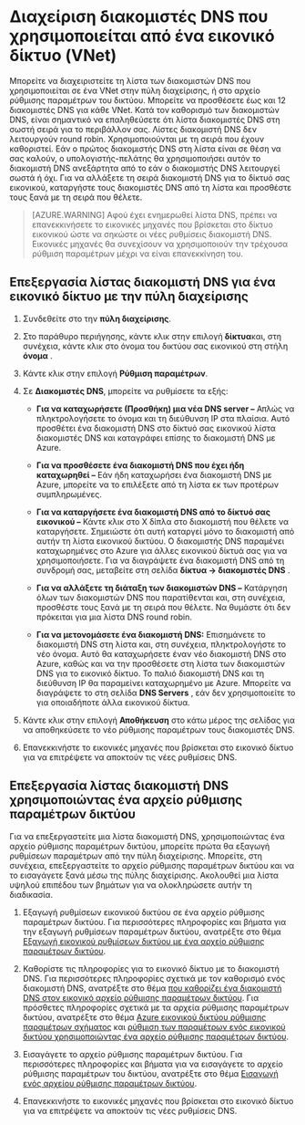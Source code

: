 <properties 
   pageTitle="Διαχείριση διακομιστές DNS που χρησιμοποιείται από ένα εικονικό δίκτυο (VNet)"
   description="Μάθετε πώς μπορείτε να προσθέσετε και να καταργήσετε τους διακομιστές DNS σε ένα εικονικό δίκτυο (vnet)"
   services="virtual-network"
   documentationCenter="na"
   authors="jimdial"
   manager="carmonm"
   editor="tysonn" />
<tags 
   ms.service="virtual-network"
   ms.devlang="na"
   ms.topic="article"
   ms.tgt_pltfrm="na"
   ms.workload="infrastructure-services"
   ms.date="03/15/2016"
   ms.author="jdial" />

# <a name="manage-dns-servers-used-by-a-virtual-network-vnet"></a>Διαχείριση διακομιστές DNS που χρησιμοποιείται από ένα εικονικό δίκτυο (VNet)

Μπορείτε να διαχειριστείτε τη λίστα των διακομιστών DNS που χρησιμοποιείται σε ένα VNet στην πύλη διαχείρισης, ή στο αρχείο ρύθμισης παραμέτρων του δικτύου. Μπορείτε να προσθέσετε έως και 12 διακομιστές DNS για κάθε VNet. Κατά τον καθορισμό των διακομιστών DNS, είναι σημαντικό να επαληθεύσετε ότι λίστα διακομιστές DNS στη σωστή σειρά για το περιβάλλον σας. Λίστες διακομιστή DNS δεν λειτουργούν round robin. Χρησιμοποιούνται με τη σειρά που έχουν καθοριστεί. Εάν ο πρώτος διακομιστής DNS στη λίστα είναι σε θέση να σας καλούν, ο υπολογιστής-πελάτης θα χρησιμοποιήσει αυτόν το διακομιστή DNS ανεξάρτητα από το εάν ο διακομιστής DNS λειτουργεί σωστά ή όχι. Για να αλλάξετε τη σειρά διακομιστή DNS για το δίκτυό σας εικονικού, καταργήστε τους διακομιστές DNS από τη λίστα και προσθέστε τους ξανά με τη σειρά που θέλετε.

>[AZURE.WARNING] Αφού έχει ενημερωθεί λίστα DNS, πρέπει να επανεκκινήσετε το εικονικές μηχανές που βρίσκεται στο δίκτυο εικονικού ώστε να σηκώστε οι νέες ρυθμίσεις διακομιστή DNS. Εικονικές μηχανές θα συνεχίσουν να χρησιμοποιούν την τρέχουσα ρύθμιση παραμέτρων μέχρι να είναι επανεκκίνηση του.

## <a name="edit-a-dns-server-list-for-a-virtual-network-using-the-management-portal"></a>Επεξεργασία λίστας διακομιστή DNS για ένα εικονικό δίκτυο με την πύλη διαχείρισης

1. Συνδεθείτε στο την **πύλη διαχείρισης**.

1. Στο παράθυρο περιήγησης, κάντε κλικ στην επιλογή **δίκτυα**και, στη συνέχεια, κάντε κλικ στο όνομα του δικτύου σας εικονικού στη στήλη **όνομα** .

1. Κάντε κλικ στην επιλογή **Ρύθμιση παραμέτρων**.

1. Σε **Διακομιστές DNS**, μπορείτε να ρυθμίσετε τα εξής:

    - **Για να καταχωρήσετε (Προσθήκη) μια νέα DNS server –** Απλώς να πληκτρολογήσετε το όνομα και τη διεύθυνση IP στα πλαίσια. Αυτό προσθέτει ένα διακομιστή DNS στο δίκτυό σας εικονικού λίστα διακομιστές DNS και καταγράφει επίσης το διακομιστή DNS με Azure.

    - **Για να προσθέσετε ένα διακομιστή DNS που έχει ήδη καταχωρηθεί –** Εάν ήδη καταχωρήσει ένα διακομιστή DNS με Azure, μπορείτε να το επιλέξετε από τη λίστα εκ των προτέρων συμπληρωμένες.

    - **Για να καταργήσετε ένα διακομιστή DNS από το δίκτυό σας εικονικού –** Κάντε κλικ στο X δίπλα στο διακομιστή που θέλετε να καταργήσετε. Σημειώστε ότι αυτή καταργεί μόνο το διακομιστή από αυτήν τη λίστα εικονικού δικτύου. Ο διακομιστής DNS παραμένει καταχωρημένες στο Azure για άλλες εικονικού δίκτυά σας για να χρησιμοποιήσετε. Για να διαγράψετε ένα διακομιστή DNS από τη συνδρομή σας, μεταβείτε στη σελίδα **δίκτυα -> διακομιστές DNS** .

    - **Για να αλλάξετε τη διάταξη των διακομιστών DNS –** Κατάργηση όλων των διακομιστών DNS που παρατίθενται και, στη συνέχεια, προσθέστε τους ξανά με τη σειρά που θέλετε. Να θυμάστε ότι δεν πρόκειται για μια λίστα DNS round robin.

    - **Για να μετονομάσετε ένα διακομιστή DNS:** Επισημάνετε το διακομιστή DNS στη λίστα και, στη συνέχεια, πληκτρολογήστε το νέο όνομα. Αυτό θα καταχωρήσετε έναν νέο διακομιστή DNS στο Azure, καθώς και να την προσθέσετε στη λίστα των διακομιστών DNS για το εικονικό δίκτυο. Το παλιό διακομιστή DNS και τη διεύθυνση IP θα παραμείνει καταχωρημένο με Azure. Μπορείτε να διαγράψετε το στη σελίδα **DNS Servers** , εάν δεν χρησιμοποιείτε το για οποιαδήποτε άλλα εικονικού δίκτυα.

1. Κάντε κλικ στην επιλογή **Αποθήκευση** στο κάτω μέρος της σελίδας για να αποθηκεύσετε το νέο ρύθμισης παραμέτρων τους διακομιστές DNS.

1. Επανεκκινήστε το εικονικές μηχανές που βρίσκεται στο εικονικό δίκτυο για να επιτρέψετε να αποκτούν τις νέες ρυθμίσεις DNS.

## <a name="edit-a-dns-server-list-using-a-network-configuration-file"></a>Επεξεργασία λίστας διακομιστή DNS χρησιμοποιώντας ένα αρχείο ρύθμισης παραμέτρων δικτύου

Για να επεξεργαστείτε μια λίστα διακομιστή DNS, χρησιμοποιώντας ένα αρχείο ρύθμισης παραμέτρων δικτύου, μπορείτε πρώτα θα εξαγωγή ρυθμίσεων παραμέτρων από την πύλη διαχείρισης. Μπορείτε, στη συνέχεια, επεξεργαστείτε το αρχείο ρύθμισης παραμέτρων δικτύου και να το εισαγάγετε ξανά μέσω της πύλης διαχείρισης. Ακολουθεί μια λίστα υψηλού επιπέδου των βημάτων για να ολοκληρώσετε αυτήν τη διαδικασία.

1. Εξαγωγή ρυθμίσεων εικονικού δικτύου σε ένα αρχείο ρύθμισης παραμέτρων δικτύου. Για περισσότερες πληροφορίες και βήματα για την εξαγωγή ρυθμίσεων παραμέτρων δικτύου, ανατρέξτε στο θέμα [Εξαγωγή εικονικού ρυθμίσεων δικτύου με ένα αρχείο ρύθμισης παραμέτρων δικτύου](virtual-networks-using-network-configuration-file.md).

1. Καθορίστε τις πληροφορίες για το εικονικό δίκτυο με το διακομιστή DNS. Για περισσότερες πληροφορίες σχετικά με τον καθορισμό ενός διακομιστή DNS, ανατρέξτε στο θέμα [που καθορίζει ένα διακομιστή DNS στον εικονικό αρχείο ρύθμισης παραμέτρων δικτύου](virtual-networks-specifying-a-dns-settings-in-a-virtual-network-configuration-file.md). Για πρόσθετες πληροφορίες σχετικά με τα αρχεία ρύθμισης παραμέτρων δικτύου, ανατρέξτε στο θέμα [Azure εικονικού δικτύου ρύθμισης παραμέτρων σχήματος](https://msdn.microsoft.com/library/azure/jj157100.aspx) και [ρύθμιση των παραμέτρων ενός εικονικού δικτύου χρησιμοποιώντας ένα αρχείο ρύθμισης παραμέτρων δικτύου](virtual-networks-using-network-configuration-file.md).

1. Εισαγάγετε το αρχείο ρύθμισης παραμέτρων δικτύου. Για περισσότερες πληροφορίες και βήματα για να εισαγάγετε το αρχείο ρύθμισης παραμέτρων του δικτύου, ανατρέξτε στο θέμα [Εισαγωγή ενός αρχείου ρύθμισης παραμέτρων δικτύου](virtual-networks-using-network-configuration-file.md).

1. Επανεκκινήστε το εικονικές μηχανές που βρίσκεται στο εικονικό δίκτυο για να επιτρέψετε να αποκτούν τις νέες ρυθμίσεις DNS.
